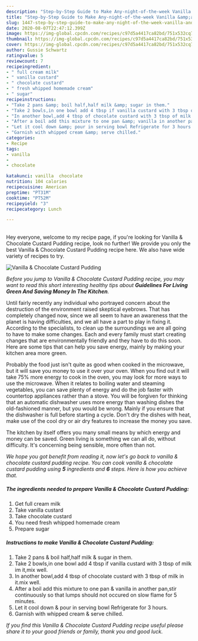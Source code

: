 ```yaml
---
description: "Step-by-Step Guide to Make Any-night-of-the-week Vanilla &amp;amp; Chocolate Custard Pudding"
title: "Step-by-Step Guide to Make Any-night-of-the-week Vanilla &amp;amp; Chocolate Custard Pudding"
slug: 1447-step-by-step-guide-to-make-any-night-of-the-week-vanilla-and-amp-chocolate-custard-pudding
date: 2020-08-07T22:47:12.399Z
image: https://img-global.cpcdn.com/recipes/c97d5a4417ca82bd/751x532cq70/vanilla-chocolate-custard-pudding-recipe-main-photo.jpg
thumbnail: https://img-global.cpcdn.com/recipes/c97d5a4417ca82bd/751x532cq70/vanilla-chocolate-custard-pudding-recipe-main-photo.jpg
cover: https://img-global.cpcdn.com/recipes/c97d5a4417ca82bd/751x532cq70/vanilla-chocolate-custard-pudding-recipe-main-photo.jpg
author: Gussie Schwartz
ratingvalue: 5
reviewcount: 7
recipeingredient:
- " full cream milk"
- " vanilla custard"
- " chocolate custard"
- " fresh whipped homemade cream"
- " sugar"
recipeinstructions:
- "Take 2 pans &amp; boil half,half milk &amp; sugar in them."
- "Take 2 bowls,in one bowl add 4 tbsp if vanilla custard with 3 tbsp of milk im it,mix well."
- "In another bowl,add 4 tbsp of chocolate custard with 3 tbsp of milk in it.mix well."
- "After a boil add this mixture to one pan &amp; vanilla in another pan,stir continuously so that lumps should not occured on slow flame for 5 minutes."
- "Let it cool down &amp; pour in serving bowl Refrigerate for 3 hours."
- "Garnish with whipped cream &amp; serve chilled."
categories:
- Recipe
tags:
- vanilla
- 
- chocolate

katakunci: vanilla  chocolate 
nutrition: 104 calories
recipecuisine: American
preptime: "PT31M"
cooktime: "PT52M"
recipeyield: "3"
recipecategory: Lunch

---
```

<br>
Hey everyone, welcome to my recipe page, if you're looking for Vanilla &amp; Chocolate Custard Pudding recipe, look no further! We provide you only the best Vanilla &amp; Chocolate Custard Pudding recipe here. We also have wide variety of recipes to try.
<br>


![Vanilla &amp; Chocolate Custard Pudding](https://img-global.cpcdn.com/recipes/c97d5a4417ca82bd/751x532cq70/vanilla-chocolate-custard-pudding-recipe-main-photo.jpg)

<i>Before you jump to Vanilla &amp; Chocolate Custard Pudding recipe, you may want to read this short interesting healthy tips about 
<strong>Guidelines For Living Green And Saving Money In The Kitchen</strong>.</i>
</br>

Until fairly recently any individual who portrayed concern about the destruction of the environment raised skeptical eyebrows. That has completely changed now, since we all seem to have an awareness that the planet is having difficulties, and we all have a part to play in fixing it. According to the specialists, to clean up the surroundings we are all going to have to make some changes. Each and every family must start creating changes that are environmentally friendly and they have to do this soon. Here are some tips that can help you save energy, mainly by making your kitchen area more green.

Probably the food just isn't quite as good when cooked in the microwave, but it will save you money to use it over your oven. When you find out it will take 75% more energy to cook in the oven, you may look for more ways to use the microwave. When it relates to boiling water and steaming vegetables, you can save plenty of energy and do the job faster with countertop appliances rather than a stove. You will be forgiven for thinking that an automatic dishwasher uses more energy than washing dishes the old-fashioned manner, but you would be wrong. Mainly if you ensure that the dishwasher is full before starting a cycle. Don't dry the dishes with heat, make use of the cool dry or air dry features to increase the money you save.

The kitchen by itself offers you many small means by which energy and money can be saved. Green living is something we can all do, without difficulty. It's concerning being sensible, more often than not.


<i>We hope you got benefit from reading it, now let's go back to vanilla &amp; chocolate custard pudding recipe. You can cook vanilla &amp; chocolate custard pudding using <strong>5</strong> ingredients and <strong>6</strong> steps. Here is how you achieve that.
</i>

##### The ingredients needed to prepare Vanilla &amp; Chocolate Custard Pudding:

1. Get  full cream milk
1. Take  vanilla custard
1. Take  chocolate custard
1. You need  fresh whipped homemade cream
1. Prepare  sugar


##### Instructions to make Vanilla &amp; Chocolate Custard Pudding:

1. Take 2 pans &amp; boil half,half milk &amp; sugar in them.
1. Take 2 bowls,in one bowl add 4 tbsp if vanilla custard with 3 tbsp of milk im it,mix well.
1. In another bowl,add 4 tbsp of chocolate custard with 3 tbsp of milk in it.mix well.
1. After a boil add this mixture to one pan &amp; vanilla in another pan,stir continuously so that lumps should not occured on slow flame for 5 minutes.
1. Let it cool down &amp; pour in serving bowl Refrigerate for 3 hours.
1. Garnish with whipped cream &amp; serve chilled.


<i>If you find this Vanilla &amp; Chocolate Custard Pudding recipe useful please share it to your good friends or family, thank you and good luck.</i>
